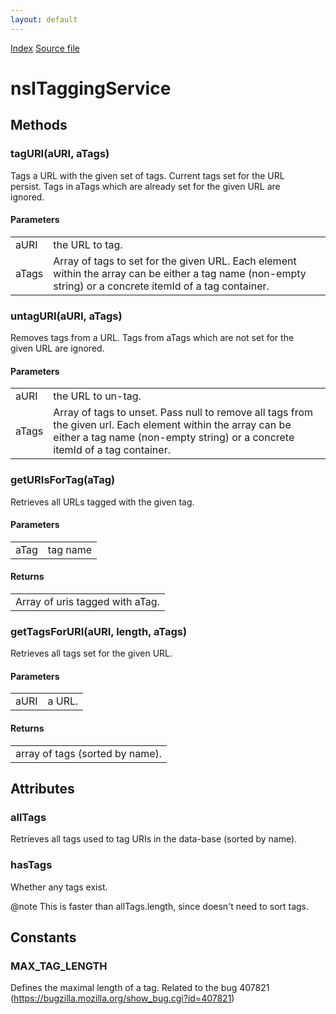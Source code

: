 ```yaml
---
layout: default
---
```

<div id='links'><a href="../index.html">Index</a>
<a href="http://dxr.mozilla.org/mozilla-central/source/toolkit/components/places/nsITaggingService.idl">Source file</a>
</div>

# nsITaggingService #

## Methods ##

### tagURI(aURI, aTags) ###
  
Tags a URL with the given set of tags. Current tags set for the URL  
persist. Tags in aTags which are already set for the given URL are  
ignored.  
  
  

#### Parameters ####

<table>

<tr>
<td>aURI</td>
<td>       the URL to tag.  
</td>
</tr>

<tr>
<td>aTags</td>
<td>       Array of tags to set for the given URL.  Each element within the  
       array can be either a tag name (non-empty string) or a concrete  
       itemId of a tag container.  
</td>
</tr>

</table>

### untagURI(aURI, aTags) ###
  
Removes tags from a URL. Tags from aTags which are not set for the  
given URL are ignored.  
  
  

#### Parameters ####

<table>

<tr>
<td>aURI</td>
<td>       the URL to un-tag.  
</td>
</tr>

<tr>
<td>aTags</td>
<td>       Array of tags to unset.  Pass null to remove all tags from the given  
       url.  Each element within the array can be either a tag name  
       (non-empty string) or a concrete itemId of a tag container.  
</td>
</tr>

</table>

### getURIsForTag(aTag) ###
  
Retrieves all URLs tagged with the given tag.  
  
  

#### Parameters ####

<table>

<tr>
<td>aTag</td>
<td>       tag name  
</td>
</tr>

</table>

#### Returns ####

<table>

<tr>
<td>Array of uris tagged with aTag.  
</td>
</tr>

</table>

### getTagsForURI(aURI, length, aTags) ###
  
Retrieves all tags set for the given URL.  
  
  

#### Parameters ####

<table>

<tr>
<td>aURI</td>
<td>       a URL.  
</td>
</tr>

</table>

#### Returns ####

<table>

<tr>
<td>array of tags (sorted by name).  
</td>
</tr>

</table>

## Attributes ##

### allTags ###
  
Retrieves all tags used to tag URIs in the data-base (sorted by name).  
  

### hasTags ###
  
Whether any tags exist.  
  
@note This is faster than allTags.length, since doesn't need to sort tags.  
  

## Constants ##

### MAX_TAG_LENGTH ###
  
Defines the maximal length of a tag. Related to the bug 407821   
(https://bugzilla.mozilla.org/show_bug.cgi?id=407821)   
  
